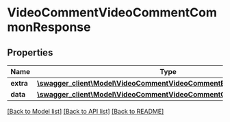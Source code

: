 # VideoCommentVideoCommentCommonResponse

## Properties
Name | Type | Description | Notes
------------ | ------------- | ------------- | -------------
**extra** | [**\swagger_client\Model\VideoCommentVideoCommentExtraBody**](VideoCommentVideoCommentExtraBody.md) |  | [optional] 
**data** | [**\swagger_client\Model\VideoCommentVideoCommentCommonResponseData**](VideoCommentVideoCommentCommonResponseData.md) |  | 

[[Back to Model list]](../README.md#documentation-for-models) [[Back to API list]](../README.md#documentation-for-api-endpoints) [[Back to README]](../README.md)

